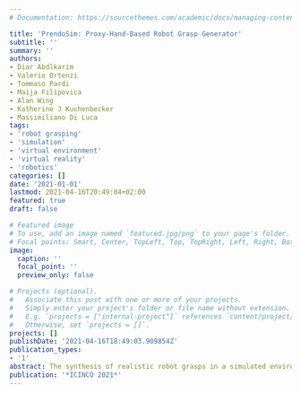 ```yaml
---
# Documentation: https://sourcethemes.com/academic/docs/managing-content/

title: 'PrendoSim: Proxy-Hand-Based Robot Grasp Generator'
subtitle: ''
summary: ''
authors:
- Diar Abdlkarim
- Valerio Ortenzi
- Tommaso Pardi
- Maija Filipovica
- Alan Wing
- Katherine J Kuchenbecker
- Massimiliano Di Luca
tags:
- 'robot grasping'
- 'simulation'
- 'virtual environment'
- 'virtual reality'
- 'robotics'
categories: []
date: '2021-01-01'
lastmod: 2021-04-16T20:49:04+02:00
featured: true
draft: false

# Featured image
# To use, add an image named `featured.jpg/png` to your page's folder.
# Focal points: Smart, Center, TopLeft, Top, TopRight, Left, Right, BottomLeft, Bottom, BottomRight.
image:
  caption: ''
  focal_point: ''
  preview_only: false

# Projects (optional).
#   Associate this post with one or more of your projects.
#   Simply enter your project's folder or file name without extension.
#   E.g. `projects = ["internal-project"]` references `content/project/deep-learning/index.md`.
#   Otherwise, set `projects = []`.
projects: []
publishDate: '2021-04-16T18:49:03.909854Z'
publication_types:
- '1'
abstract: The synthesis of realistic robot grasps in a simulated environment is pivotal in generating datasets that support sim-to-real transfer learning. In a step toward achieving this goal, we propose PrendoSim, an open-source grasp generator based on a proxy-hand simulation that employs NVIDIA's physics engine (PhysX) and the recently released articulated-body objects developed by Unity. We present the implementation details, the method used to generate grasps, the approach to operationally evaluate stability of the generated grasps, and examples of grasps obtained with two different grippers (a parallel jaw gripper and a three-finger hand) grasping three objects selected from the YCB dataset (hammer, screwdriver, and scissors). Compared to simulators proposed in the literature, PrendoSim balances grasp realism and ease of use, displaying an intuitive interface and enabling the user to produce a large and varied dataset of stable grasps.
publication: '*ICINCO 2021*'
---
```

